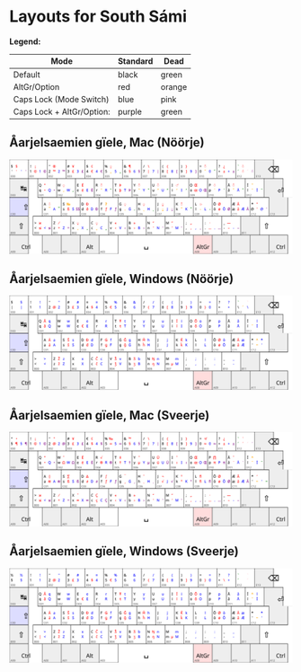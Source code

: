 # Layouts for South Sámi

**Legend:**

| Mode                      | Standard | Dead   |
|---------------------------|----------|--------|
| Default                   | black    | green  |
| AltGr/Option              | red      | orange |
| Caps Lock (Mode Switch)   | blue     | pink   |
| Caps Lock + AltGr/Option: | purple   | green  |

## Åarjelsaemien gïele, Mac (Nöörje)

![](sma_NO-mac.svg)

## Åarjelsaemien gïele, Windows (Nöörje)

![](sma_NO-windows.svg)

## Åarjelsaemien gïele, Mac (Sveerje)

![](sma_SE-mac.svg)

## Åarjelsaemien gïele, Windows (Sveerje)

![](sma_SE-windows.svg)
